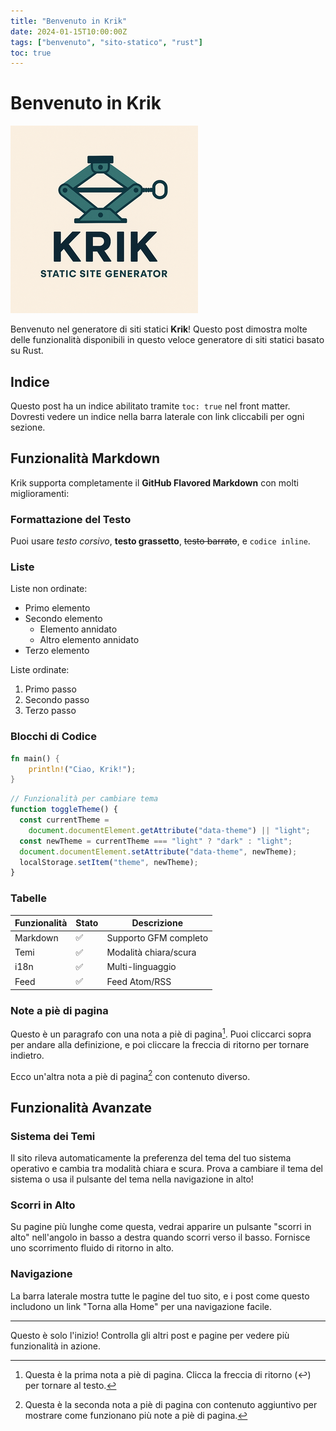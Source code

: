 ```yaml
---
title: "Benvenuto in Krik"
date: 2024-01-15T10:00:00Z
tags: ["benvenuto", "sito-statico", "rust"]
toc: true
---
```


# Benvenuto in Krik

![Krik logo](../images/krik.png)

Benvenuto nel generatore di siti statici **Krik**! Questo post dimostra molte
delle funzionalità disponibili in questo veloce generatore di siti statici
basato su Rust.

## Indice

Questo post ha un indice abilitato tramite `toc: true` nel front matter.
Dovresti vedere un indice nella barra laterale con link cliccabili per ogni
sezione.

## Funzionalità Markdown

Krik supporta completamente il **GitHub Flavored Markdown** con molti
miglioramenti:

### Formattazione del Testo

Puoi usare _testo corsivo_, **testo grassetto**, ~~testo barrato~~, e
`codice inline`.

### Liste

Liste non ordinate:

- Primo elemento
- Secondo elemento
  - Elemento annidato
  - Altro elemento annidato
- Terzo elemento

Liste ordinate:

1. Primo passo
2. Secondo passo
3. Terzo passo

### Blocchi di Codice

```rust
fn main() {
    println!("Ciao, Krik!");
}
```

```javascript
// Funzionalità per cambiare tema
function toggleTheme() {
  const currentTheme =
    document.documentElement.getAttribute("data-theme") || "light";
  const newTheme = currentTheme === "light" ? "dark" : "light";
  document.documentElement.setAttribute("data-theme", newTheme);
  localStorage.setItem("theme", newTheme);
}
```

### Tabelle

| Funzionalità | Stato | Descrizione           |
| ------------ | ----- | --------------------- |
| Markdown     | ✅    | Supporto GFM completo |
| Temi         | ✅    | Modalità chiara/scura |
| i18n         | ✅    | Multi-linguaggio      |
| Feed         | ✅    | Feed Atom/RSS         |

### Note a piè di pagina

Questo è un paragrafo con una nota a piè di pagina[^1]. Puoi cliccarci sopra per
andare alla definizione, e poi cliccare la freccia di ritorno per tornare
indietro.

Ecco un'altra nota a piè di pagina[^seconda] con contenuto diverso.

## Funzionalità Avanzate

### Sistema dei Temi

Il sito rileva automaticamente la preferenza del tema del tuo sistema operativo
e cambia tra modalità chiara e scura. Prova a cambiare il tema del sistema o usa
il pulsante del tema nella navigazione in alto!

### Scorri in Alto

Su pagine più lunghe come questa, vedrai apparire un pulsante "scorri in alto"
nell'angolo in basso a destra quando scorri verso il basso. Fornisce uno
scorrimento fluido di ritorno in alto.

### Navigazione

La barra laterale mostra tutte le pagine del tuo sito, e i post come questo
includono un link "Torna alla Home" per una navigazione facile.

---

Questo è solo l'inizio! Controlla gli altri post e pagine per vedere più
funzionalità in azione.

[^1]:
    Questa è la prima nota a piè di pagina. Clicca la freccia di ritorno (↩)
    per tornare al testo.

[^seconda]:
    Questa è la seconda nota a piè di pagina con contenuto aggiuntivo per
    mostrare come funzionano più note a piè di pagina.
